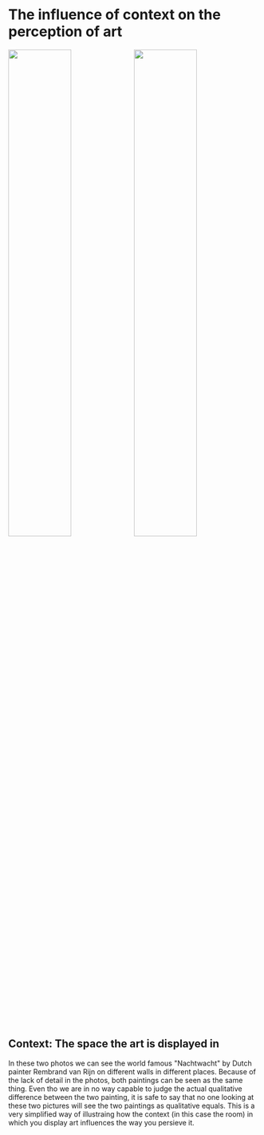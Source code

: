 # The influence of context on the perception of art
<img src="https://nrc-reader.s3.amazonaws.com/articles/895/assets/3071/cms_retina.full_cover.jpg
" width=50% /><img src="http://static.webshopapp.com/shops/042277/files/035407132/airpart-art-collection-nachtwacht-geschetst.jpg
" width=50% />

## Context: The space the art is displayed in
In these two photos we can see the world famous "Nachtwacht" by Dutch painter Rembrand van Rijn on different walls in different places. Because of the lack of detail in the photos, both paintings can be seen as the same thing. Even tho we are in no way capable to judge the actual qualitative difference between the two painting, it is safe to say that no one looking at these two pictures will see the two paintings as qualitative equals. This is a very simplified way of illustraing how the context (in this case the room) in which you display art influences the way you persieve it.
